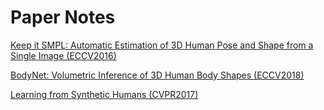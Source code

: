 # Paper Notes

[Keep it SMPL: Automatic Estimation of 3D Human Pose and Shape from a Single Image (ECCV2016)](notes/Keep_it_SMPL.md)

[BodyNet: Volumetric Inference of 3D Human Body Shapes (ECCV2018)](notes/Bodynet.md)

[Learning from Synthetic Humans (CVPR2017)](notes/learning_from_synthetic_humans.md)